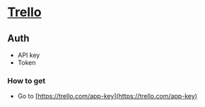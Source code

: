 # [Trello](https://developer.atlassian.com/cloud/trello/rest/)

## Auth

- API key
- Token

### How to get

- Go to [https://trello.com/app-key](https://trello.com/app-key)
